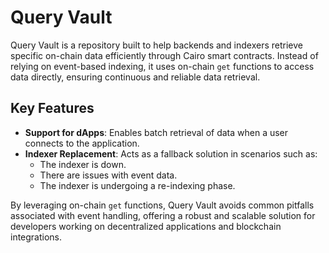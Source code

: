 # Query Vault

Query Vault is a repository built to help backends and indexers retrieve specific on-chain data efficiently through Cairo smart contracts. Instead of relying on event-based indexing, it uses on-chain `get` functions to access data directly, ensuring continuous and reliable data retrieval.

## Key Features

- **Support for dApps**: Enables batch retrieval of data when a user connects to the application.
- **Indexer Replacement**: Acts as a fallback solution in scenarios such as:
  - The indexer is down.
  - There are issues with event data.
  - The indexer is undergoing a re-indexing phase.

By leveraging on-chain `get` functions, Query Vault avoids common pitfalls associated with event handling, offering a robust and scalable solution for developers working on decentralized applications and blockchain integrations.
